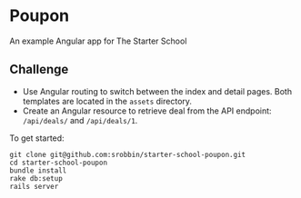 # Poupon

An example Angular app for The Starter School

## Challenge

* Use Angular routing to switch between the index and detail pages. Both templates are located in the `assets` directory.
* Create an Angular resource to retrieve deal from the API endpoint: `/api/deals/` and `/api/deals/1`.

To get started:

```
git clone git@github.com:srobbin/starter-school-poupon.git
cd starter-school-poupon
bundle install
rake db:setup
rails server
```